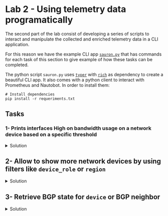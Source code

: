 # Lab 2 - Using telemetry data programatically

The second part of the lab consist of developing a series of scripts to interact and manipulate the collected and enriched telemetry data in a CLI application.

For this reason we have the example CLI app [`sauron.py`](sauron.py) that has commands for each task of this section to give example of how these tasks can be completed.

The python script `sauron.py` uses [`typer`](https://typer.tiangolo.com/) with [`rich`](https://rich.readthedocs.io/en/stable/introduction.html#quick-start) as dependency to create a beautiful CLI app. It also comes with a python client to interact with Prometheus and Nautobot. In order to install them:

```shell
# Install dependencies
pip install -r requeriments.txt
```

## Tasks

### 1- Prints interfaces High on bandwidth usage on a network device based on a specific threshold

<details><summary>Solution</summary>
<p>

See command `get_links_high_on_in_bw` in `sauron.py`. Here is a snippet:

```python
@app.command()
def get_links_high_on_in_bw(
    device: Optional[str] = typer.Option("", help="Network device or regular expression for multiple devices"),
    device_role: Optional[str] = typer.Option("", help="Role fo the device(s) in the network topology"),
    threshold: float = typer.Option(1000.0, help="Bandwidth threshold on bits per second"),
):
    typer.echo("Getting links with Bandwidth higher than threshold")
    # Prepare the labels to help filtering out the latest metrics
    query = f'rate(interface_in_octets{{device=~"{device}"}}[2m])*8 > {threshold}'

    # Get a list of all the latest metrics that matches the name and label set
    prom = PrometheusConnect(url=prom_url["url"], disable_ssl=True)
    results = prom.custom_query(query=query)
    if not results:
        typer.echo(message="No results returned :(")
        raise typer.Exit(1)

    # Print out the results
    for metric in results:
        _role = metric["metric"]["device_role"]
        _device = metric["metric"]["device"]
        _interface = metric["metric"]["interface"]
        _traffic = sizeof_fmt(float(metric["value"][-1]))
        typer.echo(message=f"Role: {device_role} - device: {_device} - interface: {_interface} => Traffic IN: {_traffic}")
    return
```

Try it out!

```shell
python sauron.py --prometheus-host http://localhost:9091 get-links-high-on-in-bw --device netpanda-jcy-bb-01
```

</p>
</details>

## 2- Allow to show more network devices by using filters like `device_role` or `region`

<details><summary>Solution</summary>
<p>

For this query, we added a `device_role` parameter which creates a slightly different query that can bring the information of multiple devices as well.

```python
@app.command()
def get_links_high_on_in_bw(
    device: Optional[str] = typer.Option("", help="Network device or regular expression for multiple devices"),
    device_role: Optional[str] = typer.Option("", help="Role fo the device(s) in the network topology"),
    threshold: float = typer.Option(1000.0, help="Bandwidth threshold on bits per second"),
):
    typer.echo("Getting links with Bandwidth higher than threshold")
    # Prepare the labels to help filtering out the latest metrics
    query = ""
    if device:
        query = f'rate(interface_in_octets{{device=~"{device}"}}[2m])*8 > {threshold}'
    if device_role:
        query = f'rate(interface_in_octets{{device_role="{device_role}"}}[2m])*8 > {threshold}'
    if not query:
        typer.echo(message="No query generated :(")
        raise typer.Exit(1)

    # Get a list of all the latest metrics that matches the name and label set
    prom = PrometheusConnect(url=prom_url["url"], disable_ssl=True)
    results = prom.custom_query(query=query)
    if not results:
        typer.echo(message="No results returned :(")
        raise typer.Exit(1)

    # Print out the results
    for metric in results:
        _role = metric["metric"]["device_role"]
        _device = metric["metric"]["device"]
        _interface = metric["metric"]["interface"]
        _traffic = sizeof_fmt(float(metric["value"][-1]))
        typer.echo(message=f"Role: {device_role} - device: {_device} - interface: {_interface} => Traffic IN: {_traffic}")
    return
```

Try it out!

```shell
python sauron.py --prometheus-host http://localhost:9091 get-links-high-on-in-bw --device-role backbone
```

</p>
</details>

## 3- Retrieve BGP state for `device` or BGP neighbor

<details><summary>Solution</summary>
<p>

Similar to the previous one.

```python
@app.command()
def get_bgp_state(
    neighbor: str = typer.Option("", help="BGP neighbor"),
    device: str = typer.Option("", help="Network device"),
):
    # Prepare the labels to help filtering out the latest metrics
    labelset = {}
    if neighbor:
        labelset.update(neighbor_address=neighbor)
    if device:
        labelset.update(device=device)

    # Get a list of all the latest metrics that matches the name and label set
    prom = PrometheusConnect(url=prom_url["url"], disable_ssl=True)
    results = prom.get_current_metric_value(metric_name="bgp_session_state", label_config=labelset)
    if not results:
        typer.echo(message="No results returned :(")
        raise typer.Exit(1)

    # Print out the results
    for metric in results:
        _device = metric["metric"]["device"]
        _neighbor = metric["metric"]["neighbor_address"]
        state_code = int(metric["value"][-1])
        typer.echo(message=f"BGP State for device: {_device} - neighbor {_neighbor} => {BGP_STATES[state_code]}")
```

Try it out!

```shell
python sauron.py --prometheus-host http://localhost:9091 get-bgp-state --device netpanda-jcy-rtr-02
```

</p>
</details>

